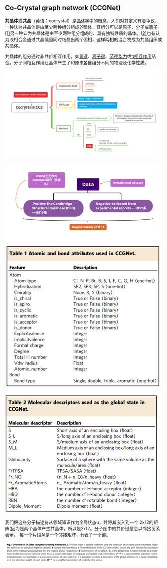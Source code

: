 ## Co-Crystal graph network (CCGNet)

**共晶体**或**共晶**（英语：cocrystal）是[晶体学](https://zh.wikipedia.org/wiki/晶体学)中的概念，人们对其定义有着争议，一种认为共晶体是由至少两种组分组成的晶体，其组分可以是[原子](https://zh.wikipedia.org/wiki/原子)、[分子](https://zh.wikipedia.org/wiki/分子)或[离子](https://zh.wikipedia.org/wiki/离子)。[[1\]](https://zh.wikipedia.org/zh-hans/共晶体#cite_note-1)另一种认为共晶体是由至少两种组分组成的、具有独特性质的晶体。[[2\]](https://zh.wikipedia.org/zh-hans/共晶体#cite_note-2)也有认为液相合金通过共晶凝固同时结晶出两个固相，这样两相的混合物成为共晶组织或共晶体。

共晶体的组分通过非共价相互作用，如[氢键](https://zh.wikipedia.org/wiki/氢键)、[离子键](https://zh.wikipedia.org/wiki/离子键)、[范德华力](https://zh.wikipedia.org/wiki/范德华力)或[π相互作用](https://zh.wikipedia.org/w/index.php?title=Π相互作用&action=edit&redlink=1)结合。分子间相互作用让晶体产生了和原来各自组分不同的物理及化学性质。

![Cocrystals(CCs)](CCGnet.assets/Cocrystals(CCs).png)

![Data](CCGnet.assets/Data.png)

![image-20211018203929218](CCGnet.assets/image-20211018203929218.png)

![image-20211018203942630](CCGnet.assets/image-20211018203942630.png)

我们把这些分子描述符从领域知识作为全局状态u，并将其嵌入到一个 2x12的矩阵(因为是两个晶体产生共晶体，所以是2x12。分子图中的共价键信息以邻接关系表示。 每一个片段Al是一个邻接矩阵，代表了一个键。

![image-20211018205849471](CCGnet.assets/image-20211018205849471.png)

